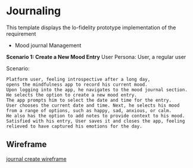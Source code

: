 # Journaling

This template displays the lo-fidelity prototype implementation of the requirement

- Mood journal Management

__Scenario 1: Create a New Mood Entry__
User Persona: User, a regular user

Scenario:
```
Platform user, feeling introspective after a long day, 
opens the mindfulness app to record his current mood. 
Upon logging into the app, he navigates to the mood journal section.
He selects the option to create a new mood entry. 
The app prompts him to select the date and time for the entry.
User chooses the current date and time. Next, he selects his mood
from a range of options, such as happy, sad, anxious, or calm.
He also has the option to add notes to provide context to his mood. 
Satisfied with his entry, User saves it and closes the app, feeling
relieved to have captured his emotions for the day.
```
## Wireframe
[journal create wireframe](./wireframe.png)
